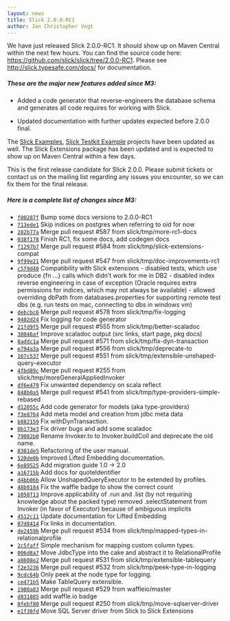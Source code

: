 ```yaml
---
layout: news
title: Slick 2.0.0-RC1
author: Jan Christopher Vogt
---
```

We have just released Slick 2.0.0-RC1. It
should show up on Maven Central within the next few hours. You can find the
source code here: https://github.com/slick/slick/tree/2.0.0-RC1. Please see
http://slick.typesafe.com/docs/ for documentation.

##### These are the major new features added since M3:

* Added a code generator that reverse-engineers the database schema and
  generates all code requires for working with Slick.

* Updated documentation with further updates expected before 2.0.0 final.

The [Slick Examples](https://github.com/slick/slick-examples),
[Slick Testkit Example](https://github.com/slick/slick-testkit-example)
 projects have been updated as well. The Slick Extensions package has
 been updated and is expected to show up on Maven Central within a few days.

This is the first release candidate for Slick 2.0.0. Please
submit tickets or contact us on the mailing list regarding any
issues you encounter, so we can fix them for the final release.

##### Here is a complete list of changes since M3:

* [``f00287f``](https://github.com/slick/slick/commit/f00287f0178de9f2926a4389cd172965e3fc03e7) Bump some docs versions to 2.0.0-RC1
* [``713ede1``](https://github.com/slick/slick/commit/713ede19c806e44ab80a9790bf9428b0b32adf6c) Skip indices on postgres when referring to oid for now
* [``282b77a``](https://github.com/slick/slick/commit/282b77aa5e11bc2ebd58e8b1359ba2fafc0ac6bb) Merge pull request #587 from slick/tmp/more-rc1-docs
* [``038f178``](https://github.com/slick/slick/commit/038f1784daa947fed0f8439ee87c5f2a1e62c67d) Finish RC1, fix some docs, add codegen docs
* [``f1297b7``](https://github.com/slick/slick/commit/f1297b7dfe953e7af9abc119b8ebe3878fe39183) Merge pull request #584 from slick/tmp/slick-extensions-compat
* [``9f99e21``](https://github.com/slick/slick/commit/9f99e21188a4759b21359cbb8103c929478a8cbe) Merge pull request #547 from slick/tmp/doc-improvements-rc1
* [``c5f9d40``](https://github.com/slick/slick/commit/c5f9d402a65f0f3bbc82e84e090dfe804cade904) Compatibility with Slick extensions - disabled tests, which use produce {fn …} calls which didn’t work for me in DB2 - disabled index reverse engineering in case of exception (Oracle requires extra permissions for indices, which may not always be available) - allowed overriding dbPath from databases.properties for supporting remote test dbs (e.g. run tests on mac, connecting to dbs in windows vm)
* [``debcbc6``](https://github.com/slick/slick/commit/debcbc6088304623dc4d2b5336b44be4972803b4) Merge pull request #578 from slick/tmp/fix-logging
* [``9402d24``](https://github.com/slick/slick/commit/9402d24cf61ae50d40715e2a2a61f6ba9c91704b) Fix logging for code generator
* [``21fd9f5``](https://github.com/slick/slick/commit/21fd9f521538442a982e71f7e2e1f6c548e9c010) Merge pull request #555 from slick/tmp/better-scaladoc
* [``38046af``](https://github.com/slick/slick/commit/38046afe56a362760989a1f427aab94f3047f03b) Improve scaladoc output (src links, start page, pkg docs)
* [``8addc1a``](https://github.com/slick/slick/commit/8addc1acdca60bb5905c02494b6dca44cac483f4) Merge pull request #571 from slick/tmp/fix-dyn-transaction
* [``e794a3a``](https://github.com/slick/slick/commit/e794a3ad152012cea6052d68859e5f069047a53e) Merge pull request #556 from slick/tmp/deprecate-to
* [``167c537``](https://github.com/slick/slick/commit/167c537d0fd52b7735c5c87b23e1ba181365d8a4) Merge pull request #551 from slick/tmp/extensible-unshaped-query-executor
* [``4fbd89c``](https://github.com/slick/slick/commit/4fbd89cd87f4ed57e297885a48949ea42c6a0339) Merge pull request #255 from slick/tmp/moreGeneralAppliedInvoker
* [``df6e479``](https://github.com/slick/slick/commit/df6e479cee8f6f8764122c43b0b72ff2f481cbad) Fix unwanted dependency on scala reflect
* [``848b0a5``](https://github.com/slick/slick/commit/848b0a56d19ff5be634aa57235d49127ab3039c6) Merge pull request #541 from slick/tmp/type-providers-simple-rebased
* [``d12055c``](https://github.com/slick/slick/commit/d12055c08e70d22d0cf73e175f70f42c497a3ea1) Add code generator for models (aka type-providers)
* [``f3e8764``](https://github.com/slick/slick/commit/f3e87645e3fa2701580dff7890d3ab5d7c53f745) Add meta model and creation from jdbc meta data
* [``b882159``](https://github.com/slick/slick/commit/b8821593390bc22e52b78b1cb22a17cff2a41512) Fix withDynTransaction.
* [``0b173e3``](https://github.com/slick/slick/commit/0b173e3be3f347196de39e9db4edab55eeff8ca5) Fix driver bugs and add some scaladoc
* [``79082b0``](https://github.com/slick/slick/commit/79082b0365296f319be8d8dfcfb524251ef3d188) Rename Invoker.to to Invoker.buildColl and deprecate the old name.
* [``8381de5``](https://github.com/slick/slick/commit/8381de5a6a597af51df2f28db5d5873d79d37c7a) Refactoring of the user manual.
* [``520de0b``](https://github.com/slick/slick/commit/520de0b480a5fd648a5beff2b716c7defa0fe076) Improved Lifted Embedding documentation.
* [``6e89525``](https://github.com/slick/slick/commit/6e895253e3801a92cc5f569d71ca6667ce9947c2) Add migration guide 1.0 -> 2.0
* [``a16715b``](https://github.com/slick/slick/commit/a16715ba4c881973e8141f7ee8cd99ea653266a7) Add docs for quoteIdentifier
* [``d4bb06b``](https://github.com/slick/slick/commit/d4bb06b038bd39d93c365ab4c7e2b07fb5ce639f) Allow UnshapedQueryExecutor to be extended by profiles.
* [``48b0184``](https://github.com/slick/slick/commit/48b0184c7d9f408fd649ac43e182e87a4f230918) Fix the waffle badge to show the correct count
* [``1050f13``](https://github.com/slick/slick/commit/1050f137d2e348a05225e8fbc99205fd6ace36c1) Improve applicability of .run and .list (by not requiring knowledge about the packed type) removed .selectStatement from Invoker (in favor of Executor) because of ambiguous implicits
* [``4512c11``](https://github.com/slick/slick/commit/4512c11f4af8652cc645788e874341ef2e054938) Update documentation for Lifted Embedding
* [``07d8414``](https://github.com/slick/slick/commit/07d841455871fe16150ee480d74a489f57f18ee2) Fix links in documentation.
* [``de2459b``](https://github.com/slick/slick/commit/de2459b9acc4a47c8361380876a2cf59fd0ae436) Merge pull request #534 from slick/tmp/mapped-types-in-relationalprofile
* [``2c5faff``](https://github.com/slick/slick/commit/2c5faff8f91366c69eb1d4829cc1a5cee1a7e3b2) Simple mechanism for mapping custom column types.
* [``006d8a7``](https://github.com/slick/slick/commit/006d8a71b629099712e53ca04abc156b50818684) Move JdbcType into the cake and abstract it to RelationalProfile
* [``a8608e2``](https://github.com/slick/slick/commit/a8608e2b6d7ccebead8656f2295454bff4bdc5e1) Merge pull request #531 from slick/tmp/extensible-tablequery
* [``f2e3236``](https://github.com/slick/slick/commit/f2e32360523c1b5a575aa8ab47a157e45e428725) Merge pull request #532 from slick/tmp/peek-type-in-logging
* [``9cdc64b``](https://github.com/slick/slick/commit/9cdc64b636dbe431c423e51f7b99d623586caac7) Only peek at the node type for logging.
* [``ce471b5``](https://github.com/slick/slick/commit/ce471b5b588edf201b18cfd2aa4d990b83a51de5) Make TableQuery extensible.
* [``1980a83``](https://github.com/slick/slick/commit/1980a83f879bc39e88f3b8fc1bc20b179fb874d8) Merge pull request #529 from waffleio/master
* [``d831885``](https://github.com/slick/slick/commit/d83188555e663a15ce0e6dab01e285b344636ff4) add waffle.io badge
* [``0febf80``](https://github.com/slick/slick/commit/0febf80c213780f945fb6017b495e5c29afc4510) Merge pull request #250 from slick/tmp/move-sqlserver-driver
* [``e1f38fd``](https://github.com/slick/slick/commit/e1f38fdcaa0e1105f9980c81a945e2ea27f4eb56) Move SQL Server driver from Slick to Slick Extensions
